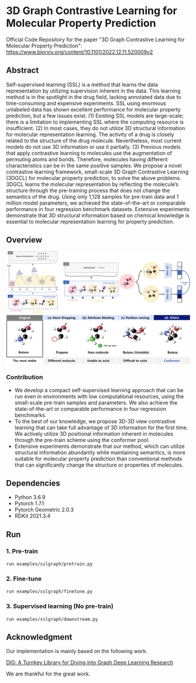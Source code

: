 # 3D Graph Contrastive Learning for Molecular Property Prediction
Official Code Repository for the paper "3D Graph Contrastive Learning for Molecular Property Prediction":  https://www.biorxiv.org/content/10.1101/2022.12.11.520009v2

## Abstract
Self-supervised learning (SSL) is a method that learns the data representation by utilizing supervision inherent in the data. This learning method is in the spotlight in the drug field, lacking annotated data due to time-consuming and expensive experiments. SSL using enormous unlabeled data has shown excellent performance for molecular property prediction, but a few issues exist. (1) Existing SSL models are large-scale; there is a limitation to implementing SSL where the computing resource is insufficient. (2) In most cases, they do not utilize 3D structural information for molecular representation learning. The activity of a drug is closely related to the structure of the drug molecule. Nevertheless, most current models do not use 3D information or use it partially. (3) Previous models that apply contrastive learning to molecules use the augmentation of permuting atoms and bonds. Therefore, molecules having different characteristics can be in the same positive samples. We propose a novel contrastive learning framework, small-scale 3D Graph Contrastive Learning (3DGCL) for molecular property prediction, to solve the above problems. 3DGCL learns the molecular representation by reflecting the molecule’s structure through the pre-training process that does not change the semantics of the drug. Using only 1,128 samples for pre-train data and 1 million model parameters, we achieved the state-of-the-art or comparable performance in four regression benchmark datasets. Extensive experiments demonstrate that 3D structural information based on chemical knowledge is essential to molecular representation learning for property prediction.

## Overview
<p align="center">
<img src=figures/3DGCL.png width=900px>
<img src=figures/methods_3D.png width=700px>
</p>

### Contribution
- We develop a compact self-supervised learning approach that can be run even in environments with low computational resources, using the small-scale pre-train samples and parameters. We also achieve the state-of-the-art or comparable performance in four regression benchmarks.
- To the best of our knowledge, we propose 3D-3D view contrastive learning that can take full advantage of 3D information for the first time. We actively utilize 3D positional information inherent in molecules through the pre-train scheme using the conformer pool.
- Extensive experiments demonstrate that our method, which can utilize structural information abundantly while maintaining semantics, is more suitable for molecular property prediction than conventional methods that can significantly change the structure or properties of molecules.

## Dependencies
- Python 3.6.9
- Pytorch 1.7.1
- Pytorch Geometric 2.0.3
- RDKit 2021.3.4

## Run
### 1. Pre-train
```shell script
run examples/sslgraph/pretrain.py
```

### 2. Fine-tune
```shell script
run examples/sslgraph/finetune.py
```

### 3. Supervised learning (No pre-train)
```shell script
run examples/sslgraph/downstream.py
```


## Acknowledgment
Our implementation is mainly based on the following work.

[DIG: A Turnkey Library for Diving into Graph Deep Learning Research](https://github.com/divelab/DIG)

We are thankful for the great work.

